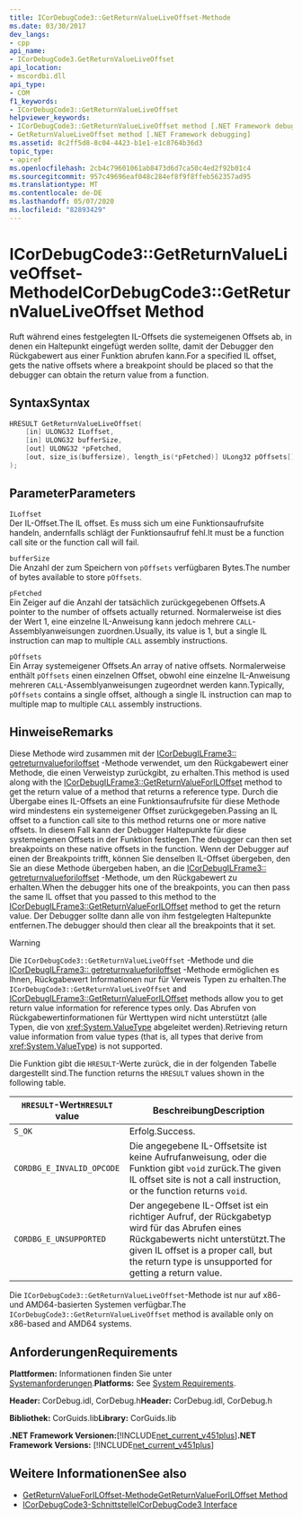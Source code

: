 ```yaml
---
title: ICorDebugCode3::GetReturnValueLiveOffset-Methode
ms.date: 03/30/2017
dev_langs:
- cpp
api_name:
- ICorDebugCode3.GetReturnValueLiveOffset
api_location:
- mscordbi.dll
api_type:
- COM
f1_keywords:
- ICorDebugCode3::GetReturnValueLiveOffset
helpviewer_keywords:
- ICorDebugCode3::GetReturnValueLiveOffset method [.NET Framework debugging]
- GetReturnValueLiveOffset method [.NET Framework debugging]
ms.assetid: 8c2ff5d8-8c04-4423-b1e1-e1c8764b36d3
topic_type:
- apiref
ms.openlocfilehash: 2cb4c79601061ab8473d6d7ca50c4ed2f92b01c4
ms.sourcegitcommit: 957c49696eaf048c284ef8f9f8ffeb562357ad95
ms.translationtype: MT
ms.contentlocale: de-DE
ms.lasthandoff: 05/07/2020
ms.locfileid: "82893429"
---
```

# <a name="icordebugcode3getreturnvalueliveoffset-method"></a><span data-ttu-id="8a014-102">ICorDebugCode3::GetReturnValueLiveOffset-Methode</span><span class="sxs-lookup"><span data-stu-id="8a014-102">ICorDebugCode3::GetReturnValueLiveOffset Method</span></span>
<span data-ttu-id="8a014-103">Ruft während eines festgelegten IL-Offsets die systemeigenen Offsets ab, in denen ein Haltepunkt eingefügt werden sollte, damit der Debugger den Rückgabewert aus einer Funktion abrufen kann.</span><span class="sxs-lookup"><span data-stu-id="8a014-103">For a specified IL offset, gets the native offsets where a breakpoint should be placed so that the debugger can obtain the return value from a function.</span></span>  
  
## <a name="syntax"></a><span data-ttu-id="8a014-104">Syntax</span><span class="sxs-lookup"><span data-stu-id="8a014-104">Syntax</span></span>  
  
```cpp
HRESULT GetReturnValueLiveOffset(  
    [in] ULONG32 ILoffset,  
    [in] ULONG32 bufferSize,
    [out] ULONG32 *pFetched,
    [out, size_is(buffersize), length_is(*pFetched)] ULong32 pOffsets[]  
);  
```  
  
## <a name="parameters"></a><span data-ttu-id="8a014-105">Parameter</span><span class="sxs-lookup"><span data-stu-id="8a014-105">Parameters</span></span>  
 `ILoffset`  
 <span data-ttu-id="8a014-106">Der IL-Offset.</span><span class="sxs-lookup"><span data-stu-id="8a014-106">The IL offset.</span></span> <span data-ttu-id="8a014-107">Es muss sich um eine Funktionsaufrufsite handeln, andernfalls schlägt der Funktionsaufruf fehl.</span><span class="sxs-lookup"><span data-stu-id="8a014-107">It must be a function call site or the function call will fail.</span></span>  
  
 `bufferSize`  
 <span data-ttu-id="8a014-108">Die Anzahl der zum Speichern von `pOffsets` verfügbaren Bytes.</span><span class="sxs-lookup"><span data-stu-id="8a014-108">The number of bytes available to store `pOffsets`.</span></span>  
  
 `pFetched`  
 <span data-ttu-id="8a014-109">Ein Zeiger auf die Anzahl der tatsächlich zurückgegebenen Offsets.</span><span class="sxs-lookup"><span data-stu-id="8a014-109">A pointer to the number of offsets actually returned.</span></span> <span data-ttu-id="8a014-110">Normalerweise ist dies der Wert 1, eine einzelne IL-Anweisung kann jedoch mehrere `CALL`-Assemblyanweisungen zuordnen.</span><span class="sxs-lookup"><span data-stu-id="8a014-110">Usually, its value is 1, but a single IL instruction can map to multiple `CALL` assembly instructions.</span></span>  
  
 `pOffsets`  
 <span data-ttu-id="8a014-111">Ein Array systemeigener Offsets.</span><span class="sxs-lookup"><span data-stu-id="8a014-111">An array of native offsets.</span></span> <span data-ttu-id="8a014-112">Normalerweise enthält `pOffsets` einen einzelnen Offset, obwohl eine einzelne IL-Anweisung mehreren `CALL`-Assemblyanweisungen zugeordnet werden kann.</span><span class="sxs-lookup"><span data-stu-id="8a014-112">Typically, `pOffsets` contains a single offset, although a single IL instruction can map to multiple map to multiple `CALL` assembly instructions.</span></span>  
  
## <a name="remarks"></a><span data-ttu-id="8a014-113">Hinweise</span><span class="sxs-lookup"><span data-stu-id="8a014-113">Remarks</span></span>  
 <span data-ttu-id="8a014-114">Diese Methode wird zusammen mit der [ICorDebugILFrame3:: getreturnvalueforiloffset](icordebugilframe3-getreturnvalueforiloffset-method.md) -Methode verwendet, um den Rückgabewert einer Methode, die einen Verweistyp zurückgibt, zu erhalten.</span><span class="sxs-lookup"><span data-stu-id="8a014-114">This method is used along with the [ICorDebugILFrame3::GetReturnValueForILOffset](icordebugilframe3-getreturnvalueforiloffset-method.md) method to get the return value of a method that returns a reference type.</span></span> <span data-ttu-id="8a014-115">Durch die Übergabe eines IL-Offsets an eine Funktionsaufrufsite für diese Methode wird mindestens ein systemeigener Offset zurückgegeben.</span><span class="sxs-lookup"><span data-stu-id="8a014-115">Passing an IL offset to a function call site to this method returns one or more native offsets.</span></span> <span data-ttu-id="8a014-116">In diesem Fall kann der Debugger Haltepunkte für diese systemeigenen Offsets in der Funktion festlegen.</span><span class="sxs-lookup"><span data-stu-id="8a014-116">The debugger can then set breakpoints on these native offsets in the function.</span></span> <span data-ttu-id="8a014-117">Wenn der Debugger auf einen der Breakpoints trifft, können Sie denselben IL-Offset übergeben, den Sie an diese Methode übergeben haben, an die [ICorDebugILFrame3:: getreturnvalueforiloffset](icordebugilframe3-getreturnvalueforiloffset-method.md) -Methode, um den Rückgabewert zu erhalten.</span><span class="sxs-lookup"><span data-stu-id="8a014-117">When the debugger hits one of the breakpoints, you can then pass the same IL offset that you passed to this method to the [ICorDebugILFrame3::GetReturnValueForILOffset](icordebugilframe3-getreturnvalueforiloffset-method.md) method to get the return value.</span></span> <span data-ttu-id="8a014-118">Der Debugger sollte dann alle von ihm festgelegten Haltepunkte entfernen.</span><span class="sxs-lookup"><span data-stu-id="8a014-118">The debugger should then clear all the breakpoints that it set.</span></span>  
  
> [!WARNING]
> <span data-ttu-id="8a014-119">Die `ICorDebugCode3::GetReturnValueLiveOffset` -Methode und die [ICorDebugILFrame3:: getreturnvalueforiloffset](icordebugilframe3-getreturnvalueforiloffset-method.md) -Methode ermöglichen es Ihnen, Rückgabewert Informationen nur für Verweis Typen zu erhalten.</span><span class="sxs-lookup"><span data-stu-id="8a014-119">The `ICorDebugCode3::GetReturnValueLiveOffset` and [ICorDebugILFrame3::GetReturnValueForILOffset](icordebugilframe3-getreturnvalueforiloffset-method.md) methods allow you to get return value information for reference types only.</span></span> <span data-ttu-id="8a014-120">Das Abrufen von Rückgabewertinformationen für Werttypen wird nicht unterstützt (alle Typen, die von <xref:System.ValueType> abgeleitet werden).</span><span class="sxs-lookup"><span data-stu-id="8a014-120">Retrieving return value information from value types (that is, all types that derive from <xref:System.ValueType>) is not supported.</span></span>  
  
 <span data-ttu-id="8a014-121">Die Funktion gibt die `HRESULT`-Werte zurück, die in der folgenden Tabelle dargestellt sind.</span><span class="sxs-lookup"><span data-stu-id="8a014-121">The function returns the `HRESULT` values shown in the following table.</span></span>  
  
|<span data-ttu-id="8a014-122">`HRESULT`-Wert</span><span class="sxs-lookup"><span data-stu-id="8a014-122">`HRESULT` value</span></span>|<span data-ttu-id="8a014-123">Beschreibung</span><span class="sxs-lookup"><span data-stu-id="8a014-123">Description</span></span>|  
|---------------------|-----------------|  
|`S_OK`|<span data-ttu-id="8a014-124">Erfolg.</span><span class="sxs-lookup"><span data-stu-id="8a014-124">Success.</span></span>|  
|`CORDBG_E_INVALID_OPCODE`|<span data-ttu-id="8a014-125">Die angegebene IL-Offsetsite ist keine Aufrufanweisung, oder die Funktion gibt `void` zurück.</span><span class="sxs-lookup"><span data-stu-id="8a014-125">The given IL offset site is not a call instruction, or the function returns `void`.</span></span>|  
|`CORDBG_E_UNSUPPORTED`|<span data-ttu-id="8a014-126">Der angegebene IL-Offset ist ein richtiger Aufruf, der Rückgabetyp wird für das Abrufen eines Rückgabewerts nicht unterstützt.</span><span class="sxs-lookup"><span data-stu-id="8a014-126">The given IL offset is a proper call, but the return type is unsupported for getting a return value.</span></span>|  
  
 <span data-ttu-id="8a014-127">Die `ICorDebugCode3::GetReturnValueLiveOffset`-Methode ist nur auf x86- und AMD64-basierten Systemen verfügbar.</span><span class="sxs-lookup"><span data-stu-id="8a014-127">The `ICorDebugCode3::GetReturnValueLiveOffset` method is available only on x86-based and AMD64 systems.</span></span>  
  
## <a name="requirements"></a><span data-ttu-id="8a014-128">Anforderungen</span><span class="sxs-lookup"><span data-stu-id="8a014-128">Requirements</span></span>  
 <span data-ttu-id="8a014-129">**Plattformen:** Informationen finden Sie unter [Systemanforderungen](../../get-started/system-requirements.md).</span><span class="sxs-lookup"><span data-stu-id="8a014-129">**Platforms:** See [System Requirements](../../get-started/system-requirements.md).</span></span>  
  
 <span data-ttu-id="8a014-130">**Header:** CorDebug.idl, CorDebug.h</span><span class="sxs-lookup"><span data-stu-id="8a014-130">**Header:** CorDebug.idl, CorDebug.h</span></span>  
  
 <span data-ttu-id="8a014-131">**Bibliothek:** CorGuids.lib</span><span class="sxs-lookup"><span data-stu-id="8a014-131">**Library:** CorGuids.lib</span></span>  
  
 <span data-ttu-id="8a014-132">**.NET Framework Versionen:**[!INCLUDE[net_current_v451plus](../../../../includes/net-current-v451plus-md.md)]</span><span class="sxs-lookup"><span data-stu-id="8a014-132">**.NET Framework Versions:** [!INCLUDE[net_current_v451plus](../../../../includes/net-current-v451plus-md.md)]</span></span>  
  
## <a name="see-also"></a><span data-ttu-id="8a014-133">Weitere Informationen</span><span class="sxs-lookup"><span data-stu-id="8a014-133">See also</span></span>

- [<span data-ttu-id="8a014-134">GetReturnValueForILOffset-Methode</span><span class="sxs-lookup"><span data-stu-id="8a014-134">GetReturnValueForILOffset Method</span></span>](icordebugilframe3-getreturnvalueforiloffset-method.md)
- [<span data-ttu-id="8a014-135">ICorDebugCode3-Schnittstelle</span><span class="sxs-lookup"><span data-stu-id="8a014-135">ICorDebugCode3 Interface</span></span>](icordebugcode3-interface.md)
